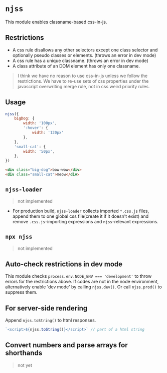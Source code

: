 # `njss`
This module enables classname-based css-in-js.

## Restrictions
- A css rule disallows any other selectors except one class selector and optionally pseudo classes or elements. (throws an error in dev mode)
- A css rule has a unique classname. (throws an error in dev mode)
- A class attribute of an DOM element has only one classname.

> I think we have no reason to use css-in-js unless we follow the restrictions. We have to re-use sets of css properties under the javascript overwriting merge rule, not in css weird priority rules.

## Usage
```js
njss({
    bigDog: {
        width: '100px',
        ':hover': {
            width: '120px'
        },
    },
    'small-cat': {
        width: '50px',
    },
})
```
```html
<div class="big-dog">bow-wow</div>
<div class="small-cat">meow</div>
```

## `njss-loader`
> not implemented
- For production build, `njss-loader` collects imported `*.css.js` files, append them to one global css file(create it if it doesn't exist) and remove `.css.js`-importing expressions and `njss`-relevant expressions.

## `npx njss`
> not implemented

## Auto-check restrictions in dev mode
This module checks `process.env.NODE_ENV === 'development'` to throw errors for the restrictions above. If codes are not in the node environment, alternatively enable 'dev mode' by calling `njss.dev()`. Or call `njss.prod()` to suppress them.

## For server-side rendering
Append `njss.toString()` to html responses.
```js
`<script>${njss.toString()}</script>` // part of a html string
```

## Convert numbers and parse arrays for shorthands
> not yet



